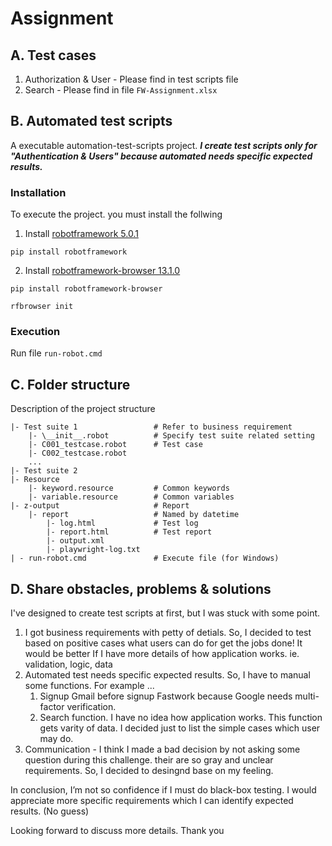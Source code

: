 # Assignment 
## A. Test cases
1. Authorization & User - Please find in test scripts file
2. Search - Please find in file `FW-Assignment.xlsx`
   
## B. Automated test scripts
A executable automation-test-scripts project.
___I create test scripts only for "Authentication & Users" because automated needs specific expected results.___
### Installation
To execute the project. you must install the follwing
1. Install [robotframework 5.0.1](https://robotframework.org/)
```
pip install robotframework
```
2. Install [robotframework-browser 13.1.0](https://robotframework-browser.org/#installation)
```
pip install robotframework-browser
```
```
rfbrowser init
```

### Execution
Run file `run-robot.cmd`

## C. Folder structure
Description of the project structure
```
|- Test suite 1                 # Refer to business requirement
    |- \__init__.robot          # Specify test suite related setting
    |- C001_testcase.robot      # Test case
    |- C002_testcase.robot
    ...
|- Test suite 2
|- Resource 
    |- keyword.resource         # Common keywords
    |- variable.resource        # Common variables
|- z-output                     # Report
    |- report                   # Named by datetime
        |- log.html             # Test log
        |- report.html          # Test report
        |- output.xml
        |- playwright-log.txt
| - run-robot.cmd               # Execute file (for Windows)
```

## D. Share obstacles, problems & solutions 
I've designed to create test scripts at first, but I was stuck with some point.
   1. I got business requirements with petty of detials. So, I decided to test based on positive cases what users can do for get the jobs done! It would be better If I have more details of how application works. ie. validation, logic, data
   2. Automated test needs specific expected results. So, I have to manual some functions. For example ...
      1. Signup Gmail before signup Fastwork because Google needs multi-factor verification.
      2. Search function. I have no idea how application works. This function gets varity of data. I decided just to list the simple cases which user may do.
   3. Communication - I think I made a bad decision by not asking some question during this challenge. their are so gray and unclear requirements. So, I decided to desingnd base on my feeling.

In conclusion, I’m not so confidence if I must do black-box testing. I would appreciate more specific requirements which I can identify expected results. (No guess)

Looking forward to discuss more details.
Thank you
